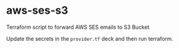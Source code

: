 # aws-ses-s3
Terraform script to forward AWS SES emails to S3 Bucket

Update the secrets in the `provider.tf` deck and then run terraform.
